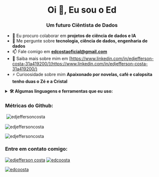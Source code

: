 <h1 align="center">Oi 👋, Eu sou o Ed</h1>
<h3 align="center">Um futuro Ciêntista de Dados</h3>

- 👯 Eu procuro colaborar em **projetos de ciência de dados e IA**
- 💬 Me pergunte sobre **tecnologia, ciência de dados, engenharia de dados**
- 📫 Fale comigo em **edcostaoficial@gmail.com**
- 📄 Saiba mais sobre mim em [https://www.linkedin.com/in/edjefferson-costa-31a419200/](https://www.linkedin.com/in/edjefferson-costa-31a419200/)
- ⚡ Curioosidade sobre mim **Apaixonado por novelas, café e calopsita tenho duas o Zé e a Cristal**

<details>
  <summary><b>🛠️ Algumas linguagens e ferramentas que eu uso:</b></summary>
  <br/>
<p align="left"> <a href="https://aws.amazon.com" target="_blank" rel="noreferrer"> <img src="https://raw.githubusercontent.com/devicons/devicon/master/icons/amazonwebservices/amazonwebservices-original-wordmark.svg" alt="aws" width="40" height="40"/> </a> <a href="https://git-scm.com/" target="_blank" rel="noreferrer"> <img src="https://www.vectorlogo.zone/logos/git-scm/git-scm-icon.svg" alt="git" width="40" height="40"/> </a> <a href="https://hadoop.apache.org/" target="_blank" rel="noreferrer"> <img src="https://www.vectorlogo.zone/logos/apache_hadoop/apache_hadoop-icon.svg" alt="hadoop" width="40" height="40"/> </a> <a href="https://www.linux.org/" target="_blank" rel="noreferrer"> <img src="https://raw.githubusercontent.com/devicons/devicon/master/icons/linux/linux-original.svg" alt="linux" width="40" height="40"/> </a> <a href="https://www.mongodb.com/" target="_blank" rel="noreferrer"> <img src="https://raw.githubusercontent.com/devicons/devicon/master/icons/mongodb/mongodb-original-wordmark.svg" alt="mongodb" width="40" height="40"/> </a> <a href="https://www.mysql.com/" target="_blank" rel="noreferrer"> <img src="https://raw.githubusercontent.com/devicons/devicon/master/icons/mysql/mysql-original-wordmark.svg" alt="mysql" width="40" height="40"/> </a> <a href="https://opencv.org/" target="_blank" rel="noreferrer"> <img src="https://www.vectorlogo.zone/logos/opencv/opencv-icon.svg" alt="opencv" width="40" height="40"/> </a> <a href="https://pandas.pydata.org/" target="_blank" rel="noreferrer"> <img src="https://raw.githubusercontent.com/devicons/devicon/2ae2a900d2f041da66e950e4d48052658d850630/icons/pandas/pandas-original.svg" alt="pandas" width="40" height="40"/> </a> <a href="https://www.postgresql.org" target="_blank" rel="noreferrer"> <img src="https://raw.githubusercontent.com/devicons/devicon/master/icons/postgresql/postgresql-original-wordmark.svg" alt="postgresql" width="40" height="40"/> </a> <a href="https://www.python.org" target="_blank" rel="noreferrer"> <img src="https://raw.githubusercontent.com/devicons/devicon/master/icons/python/python-original.svg" alt="python" width="40" height="40"/> </a> <a href="https://pytorch.org/" target="_blank" rel="noreferrer"> <img src="https://www.vectorlogo.zone/logos/pytorch/pytorch-icon.svg" alt="pytorch" width="40" height="40"/> </a> <a href="https://scikit-learn.org/" target="_blank" rel="noreferrer"> <img src="https://upload.wikimedia.org/wikipedia/commons/0/05/Scikit_learn_logo_small.svg" alt="scikit_learn" width="40" height="40"/> </a> <a href="https://seaborn.pydata.org/" target="_blank" rel="noreferrer"> <img src="https://seaborn.pydata.org/_images/logo-mark-lightbg.svg" alt="seaborn" width="40" height="40"/> </a> <a href="https://www.tensorflow.org" target="_blank" rel="noreferrer"> <img src="https://www.vectorlogo.zone/logos/tensorflow/tensorflow-icon.svg" alt="tensorflow" width="40" height="40"/> </a> </p>
</details>

<h3 align="left">Métricas do Github:</h3>
<p>&nbsp;<img align="center" src="https://github-readme-stats.vercel.app/api?username=edjeffersoncosta&show_icons=true&locale=en" alt="edjeffersoncosta" /></p>

<p><img align="center" src="https://github-readme-streak-stats.herokuapp.com/?user=edjeffersoncosta&" alt="edjeffersoncosta" /></p>

<p align="left"> <img src="https://komarev.com/ghpvc/?username=edjeffersoncosta&label=Profile%20views&color=0e75b6&style=flat" alt="edjeffersoncosta" /> </p>

<h3 align="left">Entre em contato comigo:</h3>
<p align="left">
<a href="https://linkedin.com/in/edjefferson costa" target="blank"><img align="center" src="https://raw.githubusercontent.com/rahuldkjain/github-profile-readme-generator/master/src/images/icons/Social/linked-in-alt.svg" alt="edjefferson costa" height="30" width="40" /></a>
<a href="https://instagram.com/edcoosta" target="blank"><img align="center" src="https://raw.githubusercontent.com/rahuldkjain/github-profile-readme-generator/master/src/images/icons/Social/instagram.svg" alt="edcoosta" height="30" width="40" /></a>
</p>
<p align="left"> <a href="https://twitter.com/edcoosta" target="blank"><img src="https://img.shields.io/twitter/follow/edcoosta?logo=twitter&style=for-the-badge" alt="edcoosta" /></a> </p>



<!--
**edjeffersoncosta/edjeffersoncosta** is a ✨ _special_ ✨ repository because its `README.md` (this file) appears on your GitHub profile.

Here are some ideas to get you started:

- 🔭 I’m currently working on ...
- 🌱 I’m currently learning ...
- 👯 I’m looking to collaborate on ...
- 🤔 I’m looking for help with ...
- 💬 Ask me about ...
- 📫 How to reach me: ...
- 😄 Pronouns: ...
- ⚡ Fun fact: ...
-->
